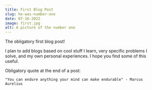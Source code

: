 ```yaml
---
title: First Blog Post
slug: he-was-number-one
date: 07-16-2022
image: first.jpg
alt: A picture of the number one
---
```


The obligatory first blog post!

I plan to add blogs based on cool stuff I learn, very specific problems I solve, and my own personal experiences. I hope you find some of this useful.

Obligatory quote at the end of a post:

```
"You can endure anything your mind can make endurable" - Marcus Aurelius
```
